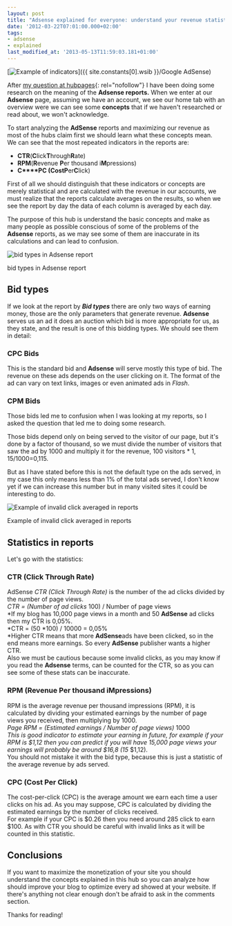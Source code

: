 ```yaml
---
layout: post
title: "Adsense explained for everyone: understand your revenue statistics"
date: '2012-03-22T07:01:00.000+02:00'
tags:
- adsense
- explained
last_modified_at: '2013-05-13T11:59:03.181+01:00'
---
```


[![Example of indicators](https://i.imgur.com/teAzmHl.png)]({{ site.constants[0].wsib }}/Google AdSense)

After [my question at hubpages](https://criticthinking.hubpages.com/question/162981/how-can-i-increase-my-rpm-in-adsense){: rel="nofollow"} I have been doing some research on the meaning of the **Adsense ****reports****.** When we enter at our **Adsense** page, assuming we have an account, we see our home tab with an overview were we can see some **concepts** that if we haven't researched or read about, we won't acknowledge.

To start analyzing the **AdSense** reports and maximizing our revenue as most of the hubs claim first we should learn what these concepts mean.\
We can see that the most repeated indicators in the reports are:

- **CTR**(**C**lick**T**hrough**R**ate)
- **RPM**(**R**evenue **P**er thousand i**M**pressions)
- **C****PC **(**C**ost**P**er**C**lick)

First of all we should distinguish that these indicators or concepts are merely statistical and are calculated with the revenue in our accounts, we must realize that the reports calculate averages on the results, so when we see the report by day the data of each column is averaged by each day.

The purpose of this hub is understand the basic concepts and make as many people as possible conscious of some of the problems of the **Adsense** reports, as we may see some of them are inaccurate in its calculations and can lead to confusion.

![bid types in Adsense report](https://i.imgur.com/19HuBfU.png)

bid types in Adsense report

Bid types
---------

If we look at the report by ***Bid types*** there are only two ways of earning money, those are the only parameters that generate revenue. **Adsense** serves us an ad it does an auction which bid is more appropriate for us, as they state, and the result is one of this bidding types. We should see them in detail:

### **CPC Bids**

This is the standard bid and **Adsense** will serve mostly this type of bid. The revenue on these ads depends on the user clicking on it. The format of the ad can vary on text links, images or even animated ads in *Flash*.

### **CPM Bids**

Those bids led me to confusion when I was looking at my reports, so I asked the question that led me to doing some research.

Those bids depend only on being served to the visitor of our page, but it's done by a factor of thousand, so we must divide the number of visitors that saw the ad by 1000 and multiply it for the revenue, 100 visitors * $1,15 / 1000 =$0,115.

But as I have stated before this is not the default type on the ads served, in my case this only means less than 1% of the total ads served, I don't know yet if we can increase this number but in many visited sites it could be interesting to do.

![Example of invalid click averaged in reports](https://i.imgur.com/upleiUN.png)

Example of invalid click averaged in reports

Statistics in reports
---------------------

Let's go with the statistics:

### **CTR (Click Through Rate)**

AdSense *CTR (Click Through Rate)* is the number of the ad clicks divided by the number of page views.\
*CTR = (Number of ad clicks* 100) / Number of page views\
*If my blog has 10,000 page views in a month and 50 **AdSense** ad clicks then my CTR is 0,05%.\
*CTR = (50 *100) / 10000 = 0,05%\
*Higher CTR means that more **AdSense**ads have been clicked, so in the end means more earnings. So every **AdSense** publisher wants a higher CTR.\
Also we must be cautious because some invalid clicks, as you may know if you read the **Adsense** terms, can be counted for the CTR, so as you can see some of these stats can be inaccurate.

### **RPM (Revenue Per thousand iMpressions)**

RPM is the average revenue per thousand impressions (RPM), it is calculated by dividing your estimated earnings by the number of page views you received, then multiplying by 1000.\
*Page RPM = (Estimated earnings / Number of page views)* 1000\
*This is good indicator to estimate your earning in future, for example if your RPM is $1,12 then you can predict if you will have 15,000 page views your earnings will probably be around $16,8 (15* $1,12).\
You should not mistake it with the bid type, because this is just a statistic of the average revenue by ads served.

### **CPC (Cost Per Click)**

The cost-per-click (CPC) is the average amount we earn each time a user clicks on his ad. As you may suppose, CPC is calculated by dividing the estimated earnings by the number of clicks received.\
For example if your CPC is $0.26 then you need around 285 click to earn $100. As with CTR you should be careful with invalid links as it will be counted in this statistic.

Conclusions
-----------

If you want to maximize the monetization of your site you should understand the concepts explained in this hub so you can analyze how should improve your blog to optimize every ad showed at your website. If there's anything not clear enough don't be afraid to ask in the comments section.

Thanks for reading!
